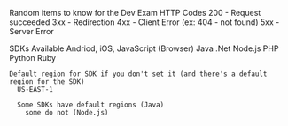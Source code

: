 Random items to know for the Dev Exam
  HTTP Codes
    200 - Request succeeded
    3xx - Redirection
    4xx - Client Error (ex: 404 - not found)
    5xx - Server Error

  SDKs
    Available
      Andriod, iOS, JavaScript (Browser)
      Java
      .Net
      Node.js
      PHP
      Python
      Ruby

    Default region for SDK if you don't set it (and there's a default region for the SDK)
      US-EAST-1

      Some SDKs have default regions (Java)
        some do not (Node.js)